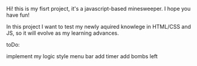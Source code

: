 Hi! this is my fisrt project, it's a javascript-based minesweeper. I hope you have fun!

In this project I want to test my newly aquired knowlege in HTML/CSS and JS, so it will evolve as my learning advances.

toDo:

implement my logic
style menu bar
add timer
add bombs left

    
